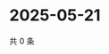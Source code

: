 # 2025-05-21

共 0 条

<!-- BEGIN ZHIHUQUESTIONS -->
<!-- 最后更新时间 Wed May 21 2025 21:25:49 GMT+0800 (China Standard Time) -->

<!-- END ZHIHUQUESTIONS -->
